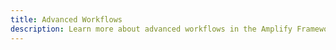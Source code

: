 ```yaml
---
title: Advanced Workflows
description: Learn more about advanced workflows in the Amplify Framework's API category
---
```


<inline-fragment platform="js" src="~/lib/graphqlapi/fragments/js/delta-sync.md"></inline-fragment>